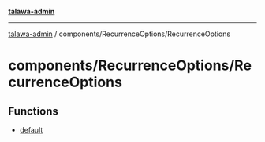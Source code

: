 [**talawa-admin**](../../../README.md)

***

[talawa-admin](../../../README.md) / components/RecurrenceOptions/RecurrenceOptions

# components/RecurrenceOptions/RecurrenceOptions

## Functions

- [default](functions/default.md)

